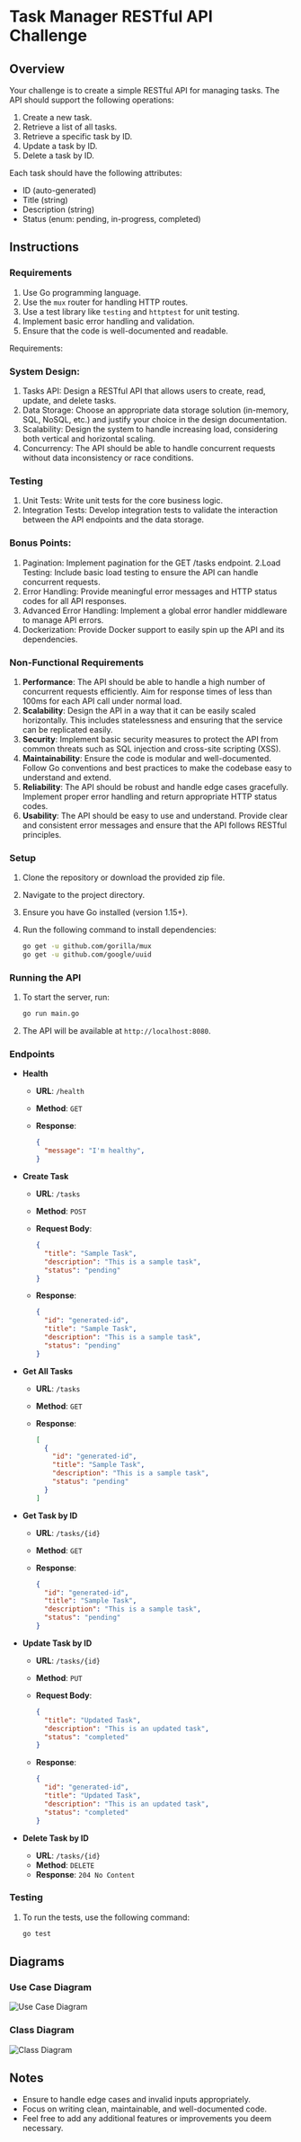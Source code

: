 # Task Manager RESTful API Challenge

## Overview

Your challenge is to create a simple RESTful API for managing tasks. The API should support the following operations:

1. Create a new task.
2. Retrieve a list of all tasks.
3. Retrieve a specific task by ID.
4. Update a task by ID.
5. Delete a task by ID.

Each task should have the following attributes:

- ID (auto-generated)
- Title (string)
- Description (string)
- Status (enum: pending, in-progress, completed)

## Instructions

### Requirements

1. Use Go programming language.
2. Use the `mux` router for handling HTTP routes.
3. Use a test library like `testing` and `httptest` for unit testing.
4. Implement basic error handling and validation.
5. Ensure that the code is well-documented and readable.

Requirements:

### System Design:
1. Tasks API: Design a RESTful API that allows users to create, read, update, and delete tasks.
2. Data Storage: Choose an appropriate data storage solution (in-memory, SQL, NoSQL, etc.) and justify your choice in the design documentation.
3. Scalability: Design the system to handle increasing load, considering both vertical and horizontal scaling.
4. Concurrency: The API should be able to handle concurrent requests without data inconsistency or race conditions.


### Testing
1. Unit Tests: Write unit tests for the core business logic.
2. Integration Tests: Develop integration tests to validate the interaction between the API endpoints and the data storage.

### Bonus Points:
1. Pagination: Implement pagination for the GET /tasks endpoint.
2.Load Testing: Include basic load testing to ensure the API can handle concurrent requests.
3. Error Handling: Provide meaningful error messages and HTTP status codes for all API responses.
4. Advanced Error Handling: Implement a global error handler middleware to manage API errors.
5. Dockerization: Provide Docker support to easily spin up the API and its dependencies.

### Non-Functional Requirements

1. **Performance**: The API should be able to handle a high number of concurrent requests efficiently. Aim for response times of less than 100ms for each API call under normal load.
2. **Scalability**: Design the API in a way that it can be easily scaled horizontally. This includes statelessness and ensuring that the service can be replicated easily.
3. **Security**: Implement basic security measures to protect the API from common threats such as SQL injection and cross-site scripting (XSS).
4. **Maintainability**: Ensure the code is modular and well-documented. Follow Go conventions and best practices to make the codebase easy to understand and extend.
5. **Reliability**: The API should be robust and handle edge cases gracefully. Implement proper error handling and return appropriate HTTP status codes.
6. **Usability**: The API should be easy to use and understand. Provide clear and consistent error messages and ensure that the API follows RESTful principles.

### Setup

1. Clone the repository or download the provided zip file.
2. Navigate to the project directory.
3. Ensure you have Go installed (version 1.15+).
4. Run the following command to install dependencies:

   ```sh
   go get -u github.com/gorilla/mux
   go get -u github.com/google/uuid
   ```

### Running the API

1. To start the server, run:

   ```sh
   go run main.go
   ```

2. The API will be available at `http://localhost:8080`.

### Endpoints

- **Health**
  - **URL**: `/health`
  - **Method**: `GET`

  - **Response**:

    ```json
    {
      "message": "I'm healthy",
    }
    ```

- **Create Task**
  - **URL**: `/tasks`
  - **Method**: `POST`
  - **Request Body**:

    ```json
    {
      "title": "Sample Task",
      "description": "This is a sample task",
      "status": "pending"
    }
    ```

  - **Response**:

    ```json
    {
      "id": "generated-id",
      "title": "Sample Task",
      "description": "This is a sample task",
      "status": "pending"
    }
    ```

- **Get All Tasks**
  - **URL**: `/tasks`
  - **Method**: `GET`
  - **Response**:

    ```json
    [
      {
        "id": "generated-id",
        "title": "Sample Task",
        "description": "This is a sample task",
        "status": "pending"
      }
    ]
    ```

- **Get Task by ID**
  - **URL**: `/tasks/{id}`
  - **Method**: `GET`
  - **Response**:

    ```json
    {
      "id": "generated-id",
      "title": "Sample Task",
      "description": "This is a sample task",
      "status": "pending"
    }
    ```

- **Update Task by ID**
  - **URL**: `/tasks/{id}`
  - **Method**: `PUT`
  - **Request Body**:

    ```json
    {
      "title": "Updated Task",
      "description": "This is an updated task",
      "status": "completed"
    }
    ```

  - **Response**:

    ```json
    {
      "id": "generated-id",
      "title": "Updated Task",
      "description": "This is an updated task",
      "status": "completed"
    }
    ```

- **Delete Task by ID**
  - **URL**: `/tasks/{id}`
  - **Method**: `DELETE`
  - **Response**: `204 No Content`

### Testing

1. To run the tests, use the following command:

   ```sh
   go test
   ```

## Diagrams

### Use Case Diagram

![Use Case Diagram](use_case_diagram.png)

### Class Diagram

![Class Diagram](class_diagram.png)

## Notes

- Ensure to handle edge cases and invalid inputs appropriately.
- Focus on writing clean, maintainable, and well-documented code.
- Feel free to add any additional features or improvements you deem necessary.

